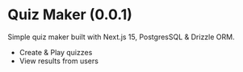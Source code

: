 # Quiz Maker (0.0.1)

Simple quiz maker built with Next.js 15, PostgresSQL & Drizzle ORM.

- Create & Play quizzes
- View results from users
